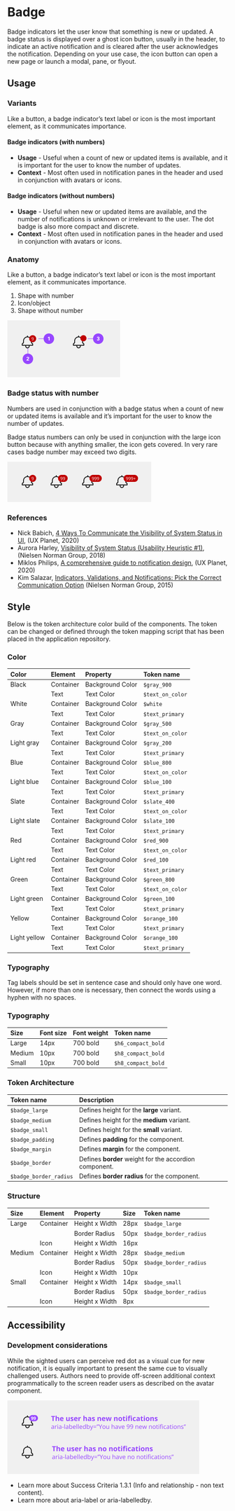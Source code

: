 # Badge

Badge indicators let the user know that something is new or updated. A badge status is displayed over a ghost icon button, usually in the header, to indicate an active notification and is cleared after the user acknowledges the notification. Depending on your use case, the icon button can open a new page or launch a modal, pane, or flyout.

## Usage

### Variants

Like a button, a badge indicator’s text label or icon is the most important element, as it communicates importance.

#### Badge indicators (with numbers)

- **Usage** - Useful when a count of new or updated items is available, and it is important for the user to know the number of updates.
- **Context** - Most often used in notification panes in the header and used in conjunction with avatars or icons.

#### Badge indicators (without numbers)

- **Usage** - Useful when new or updated items are available, and the number of notifications is unknown or irrelevant to the user. The dot badge is also more compact and discrete.
- **Context** - Most often used in notification panes in the header and used in conjunction with avatars or icons.

### Anatomy

Like a button, a badge indicator’s text label or icon is the most important element, as it communicates importance.

1. Shape with number
2. Icon/object
3. Shape without number

<img src="../images/components/badge/badge_usage_anatomy.png" alt="Badge Usage Anatomy"/>

### Badge status with number
Numbers are used in conjunction with a badge status when a count of new or updated items is available and it’s important for the user to know the number of updates.

Badge status numbers can only be used in conjunction with the large icon button because with anything smaller, the icon gets covered. In very rare cases badge number may exceed two digits.

<img src="../images/components/badge/badge_usage_numbers.png" alt="Badge Usage Numbers"/>

### References

- Nick Babich, [4 Ways To Communicate the Visibility of System Status in UI](https://uxplanet.org/4-ways-to-communicate-the-visibility-of-system-status-in-ui-14ff2351c8e8), (UX Planet, 2020)
- Aurora Harley, [Visibility of System Status (Usability Heuristic #1)](https://www.nngroup.com/articles/visibility-system-status/), (Nielsen Norman Group, 2018)
- Miklos Philips, [A comprehensive guide to notification design](https://uxdesign.cc/a-comprehensive-guide-to-notification-design-2fff67f08b7a), (UX Planet, 2020)
- Kim Salazar, [Indicators, Validations, and Notifications: Pick the Correct Communication Option](https://www.nngroup.com/articles/indicators-validations-notifications/) (Nielsen Norman Group, 2015)

## Style

Below is the token architecture color build of the components. The token can be changed or defined through the token mapping script that has been placed in the application repository.

### Color

| Color                      | Element                    | Property                   | Token name                 |
| :------------------------- | :------------------------- | :------------------------- | :------------------------- |
| Black                      | Container                  | Background Color           | `$gray_900`                |
|                            | Text                       | Text Color                 | `$text_on_color`           |
| White                      | Container                  | Background Color           | `$white`                   |
|                            | Text                       | Text Color                 | `$text_primary`            |
| Gray                       | Container                  | Background Color           | `$gray_500`                |
|                            | Text                       | Text Color                 | `$text_on_color`           |
| Light gray                 | Container                  | Background Color           | `$gray_200`                |
|                            | Text                       | Text Color                 | `$text_primary`            |
| Blue                       | Container                  | Background Color           | `$blue_800`                |
|                            | Text                       | Text Color                 | `$text_on_color`           |
| Light blue                 | Container                  | Background Color           | `$blue_100`                |
|                            | Text                       | Text Color                 | `$text_primary`            |
| Slate                      | Container                  | Background Color           | `$slate_400`               |
|                            | Text                       | Text Color                 | `$text_on_color`           |
| Light slate                | Container                  | Background Color           | `$slate_100`               |
|                            | Text                       | Text Color                 | `$text_primary`            |
| Red                        | Container                  | Background Color           | `$red_900`                 |
|                            | Text                       | Text Color                 | `$text_on_color`           |
| Light red                  | Container                  | Background Color           | `$red_100`                 |
|                            | Text                       | Text Color                 | `$text_primary`            |
| Green                      | Container                  | Background Color           | `$green_800`               |
|                            | Text                       | Text Color                 | `$text_on_color`           |
| Light green                | Container                  | Background Color           | `$green_100`               |
|                            | Text                       | Text Color                 | `$text_primary`            |
| Yellow                     | Container                  | Background Color           | `$orange_100`              |
|                            | Text                       | Text Color                 | `$text_primary`            |
| Light yellow               | Container                  | Background Color           | `$orange_100`              |
|                            | Text                       | Text Color                 | `$text_primary`            |

### Typography

Tag labels should be set in sentence case and should only have one word. However, if more than one is necessary, then connect the words using a hyphen with no spaces.

### Typography

| Size                  | Font size | Font weight             | Token name                 |
| :-------------------- | :-------- | :---------------------- | :------------------------- | 
| Large                 | 14px      | 700 bold                | `$h6_compact_bold`         |
| Medium                | 10px      | 700 bold                | `$h8_compact_bold`         |
| Small                 | 10px      | 700 bold                | `$h8_compact_bold`         | 

### Token Architecture

| Token name                 | Description                                            |
| :------------------------- | :----------------------------------------------------- |
| `$badge_large`             | Defines height for the **large** variant.              |
| `$badge_medium`            | Defines height for the **medium** variant.             |
| `$badge_small`             | Defines height for the **small** variant.              |
| `$badge_padding`           | Defines **padding** for the component.                 |
| `$badge_margin`            | Defines **margin** for the component.                  |
| `$badge_border`            | Defines **border** weight for the accordion component. |
| `$badge_border_radius`     | Defines **border radius** for the component.           |

### Structure

| Size                 | Element               | Property                | Size      | Token name                  |
| :--------------------| :-------------------- | :---------------------- | :-------- | :-------------------------- |
| Large                | Container             | Height x Width          | 28px      | `$badge_large`              |
|                      |                       | Border Radius           | 50px      | `$badge_border_radius`      |
|                      | Icon                  | Height x Width          | 16px      |                             |
| Medium               | Container             | Height x Width          | 28px      | `$badge_medium`             |
|                      |                       | Border Radius           | 50px      | `$badge_border_radius`      |
|                      | Icon                  | Height x Width          | 10px      |                             |
| Small                | Container             | Height x Width          | 14px      | `$badge_small`              |
|                      |                       | Border Radius           | 50px      | `$badge_border_radius`      |
|                      | Icon                  | Height x Width          | 8px       |                             |

## Accessibility

### Development considerations

While the sighted users can perceive red dot as a visual cue for new notification, it is equally important to present the same cue to visually challenged users. Authors need to provide off-screen additional context programmatically to the screen reader users as described on the avatar component.

<img src="../images/components/badge/badge_accessibility.png" alt="Badge Usage Accessibility"/>

- Learn more about Success Criteria 1.3.1 (Info and relationship - non text content).
- Learn more about aria-label or aria-labelledby.

